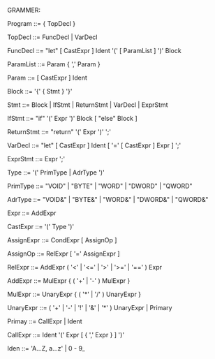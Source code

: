 GRAMMER:



Program         ::= { TopDecl }

TopDecl         ::= FuncDecl | VarDecl

FuncDecl        ::= "let" [ CastExpr ] Ident '(' [ ParamList ] ')' Block

ParamList       ::= Param { ',' Param }

Param           ::= [ CastExpr ] Ident

Block           ::= '{' { Stmt } '}'

Stmt            ::= Block | IfStmt | ReturnStmt | VarDecl | ExprStmt

IfStmt          ::= "if" '(' Expr ')' Block [ "else" Block ]

ReturnStmt      ::= "return" '(' Expr ')' ';'

VarDecl         ::= "let" [ CastExpr ] Ident [ '=' [ CastExpr ] Expr ] ';'

ExprStmt        ::= Expr ';'

Type            ::= '(' PrimType | AdrType ')'

PrimType        ::= "VOID" | "BYTE" | "WORD" | "DWORD" | "QWORD"

AdrType         ::= "VOID&" | "BYTE&" | "WORD&" | "DWORD&" | "QWORD&"

Expr            ::= AddExpr

CastExpr        ::= '(' Type ')'

AssignExpr      ::= CondExpr [ AssignOp ]

AssignOp        ::= RelExpr [ '=' AssignExpr ]

RelExpr         ::= AddExpr ( '<' | '<=' | '>' | '>=' | '==' ) Expr

AddExpr         ::= MulExpr { ( '+' | '-' ) MulExpr }

MulExpr         ::= UnaryExpr { ( '*' | '/' ) UnaryExpr }

UnaryExpr       ::= ( '+' | '-' | '!' | '&' | '*' ) UnaryExpr | Primary

Primay          ::= CallExpr | Ident

CallExpr        ::= Ident '(' Expr [ { ',' Expr } ] ')'

Iden            ::= 'A...Z, a...z' | 0 - 9_

